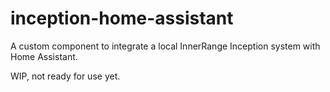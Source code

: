 # inception-home-assistant

A custom component to integrate a local InnerRange Inception system with Home Assistant.

WIP, not ready for use yet.

